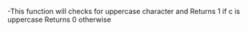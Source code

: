 -This function will  checks for uppercase character and Returns 1 if c is uppercase Returns 0 otherwise
